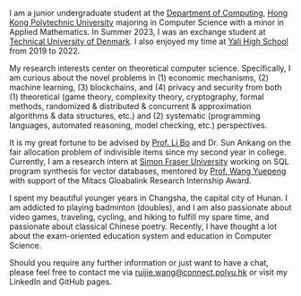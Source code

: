 I am a junior undergraduate student at the [Department of Computing](https://www.polyu.edu.hk/comp), [Hong Kong Polytechnic University](https://www.polyu.edu.hk) majoring in Computer Science with a minor in Applied Mathematics. In Summer 2023, I was an exchange student at [Technical University of Denmark](https://www.dtu.dk/). I also enjoyed my time at [Yali High School](https://www.yalechina.org/who-we-are) from 2019 to 2022. 

My research interests center on theoretical computer science. Specifically, I am curious about the novel problems in (1) economic mechanisms, (2) machine learning, (3) blockchains, and (4) privacy and security from both (1) theoretical (game theory, complexity theory, cryptography, formal methods,  randomized & distributed & concurrent & approximation algorithms & data structures, etc.) and (2) systematic (programming languages, automated reasoning, model checking, etc.) perspectives. 

It is my great fortune to be advised by [Prof. Li Bo](https://www4.comp.polyu.edu.hk/~bo2li/) and Dr. Sun Ankang on the fair allocation problem of indivisible items since my second year in college. Currently, I am a research intern at [Simon Fraser University](https://www.sfu.ca) working on SQL program synthesis for vector databases, mentored by [Prof. Wang Yuepeng](https://www.cs.sfu.ca/~yuepeng/) with support of the Mitacs Gloabalink Research Internship Award.

I spent my beautiful younger years in Changsha, the capital city of Hunan. I am addicted to playing badminton (doubles), and I am also passionate about video games, traveling, cycling, and hiking to fulfill my spare time, and passionate about classical Chinese poetry. Recently, I have thought a lot about the exam-oriented education system and education in Computer Science.

Should you require any further information or just want to have a chat, please feel free to contact me via ruijie.wang@connect.polyu.hk or visit my LinkedIn and GitHub pages.